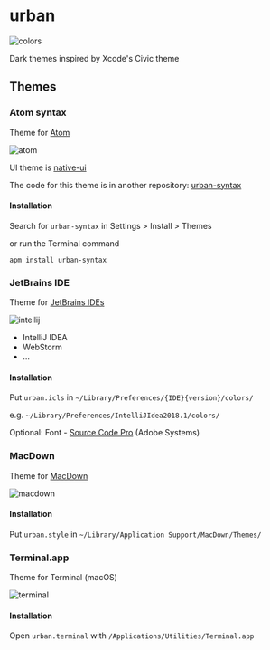 # urban

![colors](https://github.com/divadretlaw/urban/raw/master/colors/colors.png)

Dark themes inspired by Xcode's Civic theme

## Themes

### Atom syntax

Theme for [Atom](https://atom.io)

![atom](https://user-images.githubusercontent.com/6899256/39404155-417bb7be-4b8d-11e8-9369-e191592b0f1a.png)

UI theme is [native-ui](https://github.com/fv0/native-ui)

The code for this theme is in another repository: [urban-syntax](https://github.com/divadretlaw/urban-syntax)

#### Installation

Search for `urban-syntax` in Settings > Install > Themes

or run the Terminal command

`apm install urban-syntax`

### JetBrains IDE 

Theme for [JetBrains IDEs](http://jetbrains.com)

![intellij](https://cloud.githubusercontent.com/assets/6899256/25715475/e73d5f98-30fb-11e7-859f-d5135519c90f.png)

* IntelliJ IDEA
* WebStorm
* ...

#### Installation

Put `urban.icls` in `~/Library/Preferences/{IDE}{version}/colors/`

e.g. `~/Library/Preferences/IntelliJIdea2018.1/colors/`

Optional: Font - [Source Code Pro](https://adobe-fonts.github.io/source-code-pro/) (Adobe Systems)

### MacDown

Theme for [MacDown](http://macdown.uranusjr.com)

![macdown](https://user-images.githubusercontent.com/6899256/39404166-7fca50ca-4b8d-11e8-820e-9d201e47f6ab.png)

#### Installation

Put `urban.style` in `~/Library/Application Support/MacDown/Themes/`

### Terminal.app

Theme for Terminal (macOS)

![terminal](https://user-images.githubusercontent.com/6899256/39404125-a23ab06a-4b8c-11e8-92e6-6599b2b79954.png)

#### Installation

Open `urban.terminal` with `/Applications/Utilities/Terminal.app`